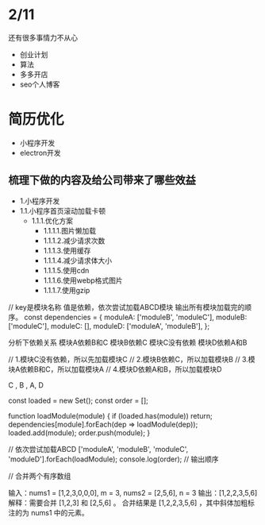 # 2/11


还有很多事情力不从心
 - 创业计划
 - 算法
 - 多多开店
 - seo个人博客



# 简历优化

- 小程序开发
- electron开发

## 梳理下做的内容及给公司带来了哪些效益
-  1.小程序开发
  - 1.1.小程序首页滚动加载卡顿
    - 1.1.1.优化方案
      - 1.1.1.1.图片懒加载
      - 1.1.1.2.减少请求次数
      - 1.1.1.3.使用缓存
      - 1.1.1.4.减少请求体大小
      - 1.1.1.5.使用cdn
      - 1.1.1.6.使用webp格式图片
      - 1.1.1.7.使用gzip



// key是模块名称 值是依赖，依次尝试加载ABCD模块  输出所有模块加载完的顺序。
const dependencies = {
  moduleA: ['moduleB', 'moduleC'],
  moduleB: ['moduleC'],
  moduleC: [],
  moduleD: ['moduleA', 'moduleB'],
};

分析下依赖关系
模块A依赖B和C
模块B依赖C
模块C没有依赖
模块D依赖A和B

// 1.模块C没有依赖，所以先加载模块C
// 2.模块B依赖C，所以加载模块B
// 3.模块A依赖B和C，所以加载模块A
// 4.模块D依赖A和B，所以加载模块D


C , B , A, D


const loaded = new Set();
const order = [];

function loadModule(module) {
  if (loaded.has(module)) return;
  dependencies[module].forEach(dep => loadModule(dep));
  loaded.add(module);
  order.push(module);
}

// 依次尝试加载ABCD
['moduleA', 'moduleB', 'moduleC', 'moduleD'].forEach(loadModule);
console.log(order); // 输出顺序



// 合并两个有序数组

输入：nums1 = [1,2,3,0,0,0], m = 3, nums2 = [2,5,6], n = 3
输出：[1,2,2,3,5,6]
解释：需要合并 [1,2,3] 和 [2,5,6] 。
合并结果是 [1,2,2,3,5,6] ，其中斜体加粗标注的为 nums1 中的元素。




